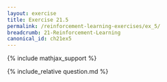 ```yaml
---
layout: exercise
title: Exercise 21.5
permalink: /reinforcement-learning-exercises/ex_5/
breadcrumb: 21-Reinforcement-Learning
canonical_id: ch21ex5
---
```


{% include mathjax_support %}
<div id="hiddden">{% include_relative question.md %}</div>